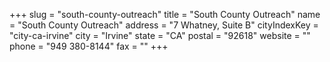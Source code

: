 +++
slug = "south-county-outreach"
title = "South County Outreach"
name = "South County Outreach"
address = "7 Whatney, Suite B"
cityIndexKey = "city-ca-irvine"
city = "Irvine"
state = "CA"
postal = "92618"
website = ""
phone = "949 380-8144"
fax = ""
+++
